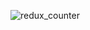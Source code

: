 

![redux_counter](https://github.com/user-attachments/assets/a0c9d309-373e-4505-909a-b15999262953)
